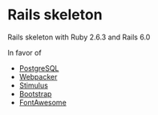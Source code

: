 # Rails skeleton

Rails skeleton with Ruby 2.6.3 and Rails 6.0

In favor of

- [PostgreSQL](https://github.com/ged/ruby-pg)
- [Webpacker](https://github.com/rails/webpacker)
- [Stimulus](https://github.com/stimulusjs/stimulus)
- [Bootstrap](https://github.com/twbs/bootstrap)
- [FontAwesome](https://github.com/FortAwesome/font-awesome-sass)
